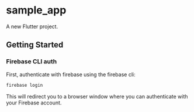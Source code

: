 # sample_app

A new Flutter project.

## Getting Started

### Firebase CLI auth

First, authenticate with firebase using the firebase cli:

```bash
firebase login
```

This will redirect you to a browser window where you can authenticate with your Firebase account.
